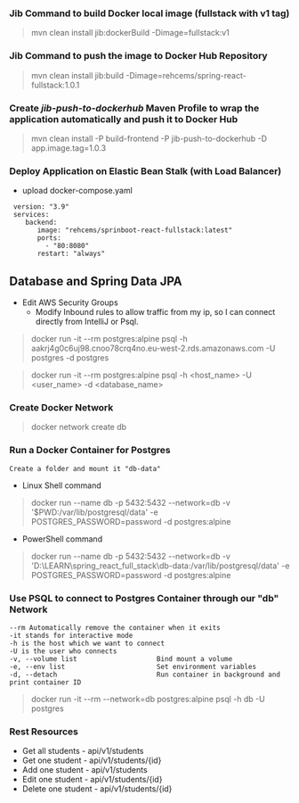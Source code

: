 ### Jib Command to build Docker local image (fullstack with v1 tag)

> mvn clean install jib:dockerBuild -Dimage=fullstack:v1

### Jib Command to push the image to Docker Hub Repository

> mvn clean install jib:build -Dimage=rehcems/spring-react-fullstack:1.0.1

### Create _jib-push-to-dockerhub_ Maven Profile to wrap the application automatically and push it to Docker Hub

> mvn clean install -P build-frontend -P jib-push-to-dockerhub -D app.image.tag=1.0.3

### Deploy Application on Elastic Bean Stalk (with Load Balancer)

* upload docker-compose.yaml 

```
 version: "3.9"
 services:
    backend:
       image: "rehcems/sprinboot-react-fullstack:latest"
       ports:
         - "80:8080"
       restart: "always"
```

## Database and Spring Data JPA

- Edit AWS Security Groups 
    - Modify Inbound rules to allow traffic from my ip, so I can connect directly from IntelliJ or Psql.

> docker run -it --rm postgres:alpine psql -h aakrj4g0c6uj98.cnoo78crq4no.eu-west-2.rds.amazonaws.com -U postgres -d postgres    

> docker run -it --rm postgres:alpine psql -h <host_name> -U <user_name> -d <database_name>

### Create Docker Network

> docker network create db

### Run a Docker Container for Postgres

    Create a folder and mount it "db-data"

- Linux Shell command

> docker run --name db -p 5432:5432 --network=db -v '$PWD:/var/lib/postgresql/data' -e POSTGRES_PASSWORD=password -d postgres:alpine

- PowerShell command

> docker run --name db -p 5432:5432 --network=db -v 'D:\LEARN\spring_react_full_stack\db-data:/var/lib/postgresql/data' -e POSTGRES_PASSWORD=password -d postgres:alpine

### Use PSQL to connect to Postgres Container through our "db" Network

    --rm Automatically remove the container when it exits 
    -it stands for interactive mode
    -h is the host which we want to connect 
    -U is the user who connects
    -v, --volume list                    Bind mount a volume
    -e, --env list                       Set environment variables
    -d, --detach                         Run container in background and print container ID

> docker run -it --rm --network=db postgres:alpine psql -h db -U postgres

### Rest Resources ###

- Get all students - api/v1/students
- Get one student - api/v1/students/{id}
- Add one student - api/v1/students
- Edit one student - api/v1/students/{id}
- Delete one student - api/v1/students/{id}
